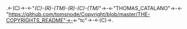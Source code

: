 .<-(C)->-<-"_(C)-(R)-(TM)-(R)-(C)-(TM)_"->-<-"THOMAS_CATALANO"->-<-"https://github.com/tomsnode/Copyright/blob/master/THE-COPYRIGHTS_README"->-<-"tc"->-<-(C)->. 
